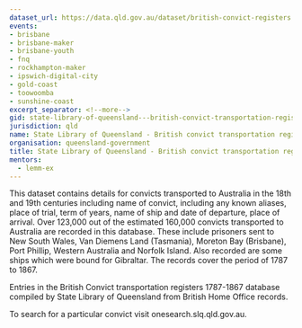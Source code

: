 ```yaml
---
dataset_url: https://data.qld.gov.au/dataset/british-convict-registers
events:
- brisbane
- brisbane-maker
- brisbane-youth
- fnq
- rockhampton-maker
- ipswich-digital-city
- gold-coast
- toowoomba
- sunshine-coast
excerpt_separator: <!--more-->
gid: state-library-of-queensland---british-convict-transportation-registers
jurisdiction: qld
name: State Library of Queensland - British convict transportation registers
organisation: queensland-government
title: State Library of Queensland - British convict transportation registers
mentors:
  - lemm-ex
---
```


This dataset contains details for convicts transported to Australia in the 18th and 19th centuries including name of convict, including any known aliases, place of trial, term of years, name of ship and date of departure, place of arrival. Over 123,000 out of the estimated 160,000 convicts transported to Australia are recorded in this database. These include prisoners sent to New South Wales, Van Diemens Land (Tasmania), Moreton Bay (Brisbane), Port Phillip, Western Australia and Norfolk Island. Also recorded are some ships which were bound for Gibraltar. The records cover the period of 1787 to 1867.

<!--more-->

Entries in the British Convict transportation registers 1787-1867 database compiled by State Library of Queensland from British Home Office records.

To search for a particular convict visit onesearch.slq.qld.gov.au.